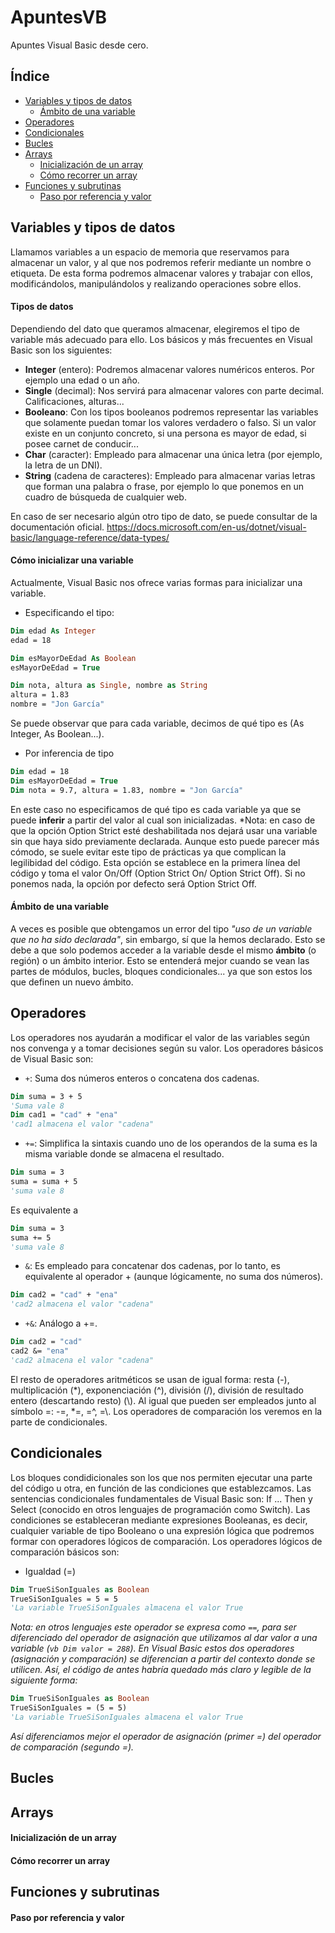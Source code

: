 # ApuntesVB
Apuntes Visual Basic desde cero.
## Índice
- [Variables y tipos de datos](#variables-y-tipos-de-datos)
  * [Ámbito de una variable](#-mbito-de-una-variable)
- [Operadores](#operadores)
- [Condicionales](#condicionales)
- [Bucles](#bucles)
- [Arrays](#arrays)
  * [Inicialización de un array](#inicializaci-n-de-un-array)
  * [Cómo recorrer un array](#c-mo-recorrer-un-array)
- [Funciones y subrutinas](#funciones-y-subrutinas)
  * [Paso por referencia y valor](#paso-por-referencia-y-valor)

## Variables y tipos de datos
Llamamos variables a un espacio de memoria que reservamos para almacenar un valor, y al que nos podremos referir mediante un nombre o etiqueta.
De esta forma podremos almacenar valores y trabajar con ellos, modificándolos, manipulándolos y realizando operaciones sobre ellos.
#### Tipos de datos
Dependiendo del dato que queramos almacenar, elegiremos el tipo de variable más adecuado para ello. Los básicos y más frecuentes en Visual Basic son los siguientes:
 - **Integer** (entero): Podremos almacenar valores numéricos enteros. Por ejemplo una edad o un año.
 - **Single** (decimal): Nos servirá para almacenar valores con parte decimal. Calificaciones, alturas...
 - **Booleano**: Con los tipos booleanos podremos representar las variables que solamente puedan tomar los valores verdadero o falso. Si un valor existe en un conjunto concreto, si una persona es mayor de edad, si posee carnet de conducir...
 - **Char** (caracter): Empleado para almacenar una única letra (por ejemplo, la letra de un DNI).
 - **String** (cadena de caracteres): Empleado para almacenar varias letras que forman una palabra o frase, por ejemplo lo que ponemos en un cuadro de búsqueda de cualquier web.
 
En caso de ser necesario algún otro tipo de dato, se puede consultar de la documentación oficial.
https://docs.microsoft.com/en-us/dotnet/visual-basic/language-reference/data-types/
#### Cómo inicializar una variable
Actualmente, Visual Basic nos ofrece varias formas para inicializar una variable.
- Especificando el tipo:
```vb
Dim edad As Integer
edad = 18

Dim esMayorDeEdad As Boolean
esMayorDeEdad = True

Dim nota, altura as Single, nombre as String
altura = 1.83
nombre = "Jon García"
```
Se puede observar que para cada variable, decimos de qué tipo es (As Integer, As Boolean...).
- Por inferencia de tipo
```vb
Dim edad = 18
Dim esMayorDeEdad = True
Dim nota = 9.7, altura = 1.83, nombre = "Jon García"
```
En este caso no especificamos de qué tipo es cada variable ya que se puede **inferir** a partir del valor al cual son inicializadas.
*Nota: en caso de que la opción Option Strict esté deshabilitada nos dejará usar una variable sin que haya sido previamente declarada. Aunque esto puede parecer más cómodo, se suele evitar este tipo de prácticas ya que complican la legilibidad del código. Esta opción se establece en la primera línea del código y toma el valor On/Off (Option Strict On/ Option Strict Off). Si no ponemos nada, la opción por defecto será Option Strict Off.
#### Ámbito de una variable
A veces es posible que obtengamos un error del tipo *"uso de un variable que no ha sido declarada"*, sin embargo, sí que la hemos declarado. Esto se debe a que solo podemos acceder a la variable desde el mismo **ámbito** (o región) o un ámbito interior. Esto se entenderá mejor cuando se vean las partes de módulos, bucles, bloques condicionales... ya que son estos los que definen un nuevo ámbito.
## Operadores
Los operadores nos ayudarán a modificar el valor de las variables según nos convenga y a tomar decisiones según su valor. Los operadores básicos de Visual Basic son:
- ``` + ```: Suma dos números enteros o concatena dos cadenas.
```vb 
Dim suma = 3 + 5
'Suma vale 8
Dim cad1 = "cad" + "ena"
'cad1 almacena el valor "cadena"
```
- ``` += ```: Simplifica la sintaxis cuando uno de los operandos de la suma es la misma variable donde se almacena el resultado.
```vb
Dim suma = 3
suma = suma + 5
'suma vale 8
```
Es equivalente a
```vb
Dim suma = 3
suma += 5
'suma vale 8
```
- ``` & ```: Es empleado para concatenar dos cadenas, por lo tanto, es equivalente al operador + (aunque lógicamente, no suma dos números).
```vb 
Dim cad2 = "cad" + "ena"
'cad2 almacena el valor "cadena"
```
- ``` +& ```: Análogo a +=.
```vb 
Dim cad2 = "cad"
cad2 &= "ena"
'cad2 almacena el valor "cadena"
```
El resto de operadores aritméticos se usan de igual forma: resta (-), multiplicación (\*), exponenciación (^), división (/), división de resultado entero (descartando resto) (\\). Al igual que pueden ser empleados junto al símbolo =: -=, \*=, =^, =\\.
Los operadores de comparación los veremos en la parte de condicionales.
## Condicionales
Los bloques condidicionales son los que nos permiten ejecutar una parte del código u otra, en función de las condiciones que establezcamos. Las sentencias condicionales fundamentales de Visual Basic son: If ... Then y Select (conocido en otros lenguajes de programación como Switch).
Las condiciones se estableceran mediante expresiones Booleanas, es decir, cualquier variable de tipo Booleano o una expresión lógica que podremos formar con operadores lógicos de comparación.
Los operadores lógicos de comparación básicos son:
* Igualdad (=)
```vb
Dim TrueSiSonIguales as Boolean
TrueSiSonIguales = 5 = 5
'La variable TrueSiSonIguales almacena el valor True
```
*Nota: en otros lenguajes este operador se expresa como ```==```, para ser diferenciado del operador de asignación que utilizamos al dar valor a una variable (```vb Dim valor = 288```). En Visual Basic estos dos operadores (asignación y comparación) se diferencian a partir del contexto donde se utilicen. Así, el código de antes habría quedado más claro y legible de la siguiente forma:*
```vb
Dim TrueSiSonIguales as Boolean
TrueSiSonIguales = (5 = 5)
'La variable TrueSiSonIguales almacena el valor True
```
*Así diferenciamos mejor el operador de asignación (primer =) del operador de comparación (segundo =).*
## Bucles

## Arrays

#### Inicialización de un array

#### Cómo recorrer un array

## Funciones y subrutinas

#### Paso por referencia y valor

